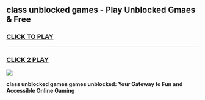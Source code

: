 
## class unblocked games - Play Unblocked Gmaes & Free
<h3>
<a href="https://premium.freeplayer.one?title=class_unblocked_games&ref=20F">CLICK TO PLAY</a></h3>
<hr>

<h3>
<a href="https://premium.freeplayer.one?title=class_unblocked_games&ref=20F">CLICK 2 PLAY</a>
  
</h3>

<a href="https://premium.freeplayer.one?title=class_unblocked_games&ref=20F/"><img src="https://clearcache.store/games.png"></a>


**class unblocked games games unblocked: Your Gateway to Fun and Accessible Online Gaming**
